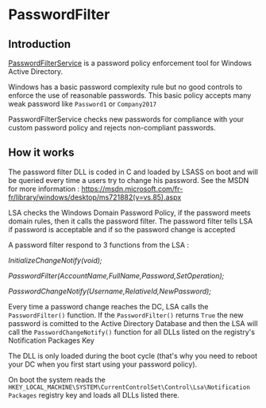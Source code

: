 # PasswordFilter

## Introduction

[PasswordFilterService](https://github.com/julesduvivier/PasswordFilterService) is a password policy enforcement tool for Windows Active Directory.

Windows has a basic password complexity rule but no good controls to enforce the use of reasonable passwords. 
This basic policy accepts many weak password like `Password1` or `Company2017`

PasswordFilterService checks new passwords for compliance with your custom password policy and rejects non-compliant passwords.

## How it works

The password filter DLL is coded in C and loaded by LSASS on boot and will be queried every time a users try to change his password. See the MSDN for more information : 
https://msdn.microsoft.com/fr-fr/library/windows/desktop/ms721882(v=vs.85).aspx 

LSA checks the Windows Domain Password Policy, if the password meets domain rules, then it calls the password filter.
The password filter tells LSA if password is acceptable and if so the password change is accepted

A password filter respond to 3 functions from the LSA :

*InitializeChangeNotify(void);*

*PasswordFilter(AccountName,FullName,Password,SetOperation);*

*PasswordChangeNotify(Username,RelativeId,NewPassword);*

Every time a password change reaches the DC, LSA calls the `PasswordFilter()` function. If the `PasswordFilter()` returns 
`True` the new password is comitted to the Active Directory Database and then the LSA will call the `PasswordChangeNotify()` 
function for all DLLs listed on the registry's Notification Packages Key

The DLL is only loaded during the boot cycle (that's why you need to reboot your DC when you first start using your password policy).

On boot the system reads the `HKEY_LOCAL_MACHINE\SYSTEM\CurrentControlSet\Control\Lsa\Notification Packages` registry key and loads all DLLs listed there.
